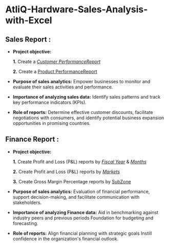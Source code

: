 # AtliQ-Hardware-Sales-Analysis-with-Excel
## Sales Report :


- **Project objective:** 

    **1.** Create a _[Customer PerformanceReport](https://github.com/TanmayTheAnalyst/AtliQ-Hardware-Sales-Analysis-with-Excel/blob/main/Customer%20Performance%20Report.pdf)_

  **2.** Create a [Product PerformanceReport](https://github.com/TanmayTheAnalyst/AtliQ-Hardware-Sales-Analysis-with-Excel/blob/main/Product%20Performance%20Report.pdf) 

- **Purpose of sales analytics:** Empower businesses to monitor and evaluate their sales activities and performance.

- **Importance of analyzing sales data:** Identify sales patterns and track key performance indicators (KPIs).

- **Role of reports:** Determine effective customer discounts, facilitate negotiations with consumers, and identify potential business expansion opportunities in promising countries.

## Finance Report :

- **Project objective:** 

    **1.** Create Profit and Loss (P&L) reports by _[Fiscal Year](https://github.com/TanmayTheAnalyst/AtliQ-Hardware-Sales-Analysis-with-Excel/blob/main/P%20%26%20L%20By%20Fiscal%20Year.pdf)_ & _[Months](https://github.com/TanmayTheAnalyst/AtliQ-Hardware-Sales-Analysis-with-Excel/blob/main/P%20%26%20L%20By%20Months.pdf)_ 

   **2.** Create Profit and Loss (P&L) reports by _[Markets](https://github.com/TanmayTheAnalyst/AtliQ-Hardware-Sales-Analysis-with-Excel/blob/main/P%20%26%20L%20By%20Markets.pdf)_

  **3.** Create Gross Margin Percentage reports by [SubZone](https://github.com/TanmayTheAnalyst/AtliQ-Hardware-Sales-Analysis-with-Excel/blob/main/GM%25%20by%20Sub%20Zones.pdf)

- **Purpose of sales analytics:** Evaluation of financial performance, support decision-making, and facilitate communication with stakeholders.

- **Importance of analyzing Finance data:** Aid in benchmarking against industry peers and previous periods Foundation for budgeting and forecasting.

- **Role of reports:** Align financial planning with strategic goals Instill confidence in the organization's financial outlook.
